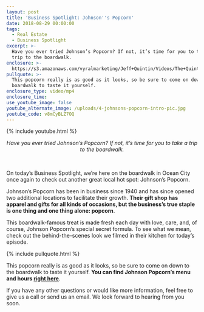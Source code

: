 ```yaml
---
layout: post
title: 'Business Spotlight: Johnson''s Popcorn'
date: 2018-08-29 00:00:00
tags:
  - Real Estate
  - Business Spotlight
excerpt: >-
  Have you ever tried Johnson’s Popcorn? If not, it’s time for you to take a
  trip to the boardwalk.
enclosure: >-
  https://s3.amazonaws.com/vyralmarketing/Jeff+Quintin/Videos/The+Quintin+Group+-+Business+Spotlight-+Johnson%2527s+Popcorn.mp4
pullquote: >-
  This popcorn really is as good as it looks, so be sure to come on down to the
  boardwalk to taste it yourself.
enclosure_type: video/mp4
enclosure_time:
use_youtube_image: false
youtube_alternate_image: /uploads/4-johnsons-popcorn-intro-pic.jpg
youtube_code: v8mCyBLZ7OQ
---
```


{% include youtube.html %}

<center><em>Have you ever tried Johnson&rsquo;s Popcorn? If not, it&rsquo;s time for you to take a trip to the boardwalk.</em></center>

&nbsp;

On today’s Business Spotlight, we’re here on the boardwalk in Ocean City once again to check out another great local hot spot: Johnson’s Popcorn.

Johnson’s Popcorn has been in business since 1940 and has since opened two additional locations to facilitate their growth. **Their gift shop has apparel and gifts for all kinds of occasions, but the business’s true staple is one thing and one thing alone: popcorn**.

This boardwalk-famous treat is made fresh each day with love, care, and, of course, Johnson Popcorn’s special secret formula. To see what we mean, check out the behind-the-scenes look we filmed in their kitchen for today’s episode.

{% include pullquote.html %}

This popcorn really is as good as it looks, so be sure to come on down to the boardwalk to taste it yourself. **You can find Johnson Popcorn’s menu and hours [right here](http://www.johnsonspopcorn.com/)**.

If you have any other questions or would like more information, feel free to give us a call or send us an email. We look forward to hearing from you soon.
